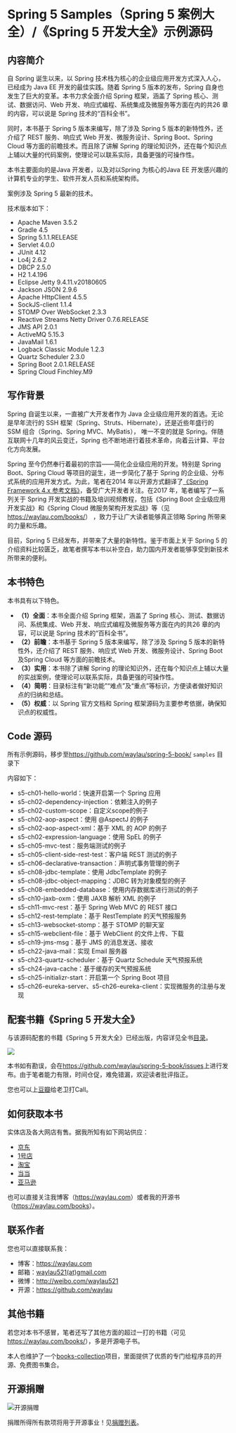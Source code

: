# Spring 5 Samples（Spring 5 案例大全）/《Spring 5 开发大全》示例源码


## 内容简介


自 Spring 诞生以来，以 Spring 技术栈为核心的企业级应用开发方式深入人心，已经成为 Java EE 开发的最佳实践。随着 Spring 5 版本的发布，Spring 自身也发生了巨大的变革。本书力求全面介绍 Spring 框架，涵盖了 Spring 核心、测试、数据访问、Web 开发、响应式编程、系统集成及微服务等方面在内的共26 章的内容，可以说是 Spring 技术的“百科全书”。

同时，本书基于 Spring 5 版本来编写，除了涉及 Spring 5 版本的新特性外，还介绍了 REST 服务、响应式 Web 开发、微服务设计、Spring Boot、Spring Cloud 等方面的前瞻技术。而且除了讲解 Spring 的理论知识外，还在每个知识点上辅以大量的代码案例，使理论可以联系实际，具备更强的可操作性。

本书主要面向的是Java 开发者，以及对以Spring 为核心的Java EE 开发感兴趣的计算机专业的学生、软件开发人员和系统架构师。

案例涉及 Spring 5 最新的技术。

技术版本如下：

* Apache Maven 3.5.2
* Gradle 4.5
* Spring 5.1.1.RELEASE
* Servlet 4.0.0
* JUnit 4.12
* Lo4j 2.6.2
* DBCP 2.5.0
* H2 1.4.196
* Eclipse Jetty 9.4.11.v20180605
* Jackson JSON 2.9.6
* Apache HttpClient 4.5.5
* SockJS-client 1.1.4
* STOMP Over WebSocket 2.3.3
* Reactive Streams Netty Driver 0.7.6.RELEASE
* JMS API 2.0.1
* ActiveMQ 5.15.3
* JavaMail 1.6.1
* Logback Classic Module 1.2.3
* Quartz Scheduler 2.3.0
* Spring Boot 2.0.1.RELEASE
* Spring Cloud Finchley.M9

## 写作背景

Spring 自诞生以来，一直被广大开发者作为 Java 企业级应用开发的首选。无论是早年流行的 SSH 框架（Spring、Struts、Hibernate），还是近些年盛行的 SSM 组合（Spring、Spring MVC、MyBatis），
唯一不变的就是 Spring。伴随互联网十几年的风云变迁，Spring 也不断地进行着技术革命，向着云计算、平台化方向发展。

Spring 至今仍然奉行着最初的宗旨——简化企业级应用的开发。特别是 Spring Boot、Spring Cloud 等项目的诞生，进一步简化了基于 Spring 的企业级、分布式系统的应用开发方式。为此，笔者在2014
年以开源方式翻译了[《Spring Framework 4.x 参考文档》](https://github.com/waylau/spring-framework-4-reference)，备受广大开发者关注。在2017 年，笔者编写了一系列关于 Spring 开发实战的书籍及培训视频教程，包括《Spring Boot 企业级应用开发实战》和《Spring
Cloud 微服务架构开发实战》等（见<https://waylau.com/books/>） ，致力于让广大读者能够真正领略 Spring 所带来的力量和乐趣。

目前，Spring 5 已经发布，并带来了大量的新特性。鉴于市面上关于 Spring 5 的介绍资料比较匮乏，故笔者撰写本书以补空白，助力国内开发者能够享受到新技术所带来的便利。

## 本书特色

本书具有以下特色。

* **（1）全面**：本书全面介绍 Spring 框架，涵盖了 Spring 核心、测试、数据访问、系统集成、Web 开发、响应式编程及微服务等方面在内的共26 章的内容，可以说是 Spring 技术的“百科全书”。
* **（2）前瞻**：本书基于 Spring 5 版本来编写，除了涉及 Spring 5 版本的新特性外，还介绍了 REST 服务、响应式 Web 开发、微服务设计、Spring Boot 及Spring Cloud 等方面的前瞻技术。
* **（3）实用**：本书除了讲解 Spring 的理论知识外，还在每个知识点上辅以大量的实战案例，使理论可以联系实际，具备更强的可操作性。
* **（4）简明**：目录标注有“新功能”“难点”及“重点”等标识，方便读者做好知识点的归纳和总结。
* **（5）权威**：以 Spring 官方文档和 Spring 框架源码为主要参考依据，确保知识点的权威性。

## Code 源码

所有示例源码，移步至<https://github.com/waylau/spring-5-book/>  `samples` 目录下
 
内容如下：

* s5-ch01-hello-world：快速开启第一个 Spring 应用
* s5-ch02-dependency-injection：依赖注入的例子
* s5-ch02-custom-scope：自定义scope的例子
* s5-ch02-aop-aspect：使用 @AspectJ 的例子
* s5-ch02-aop-aspect-xml：基于 XML 的 AOP 的例子
* s5-ch02-expression-language：使用 SpEL 的例子
* s5-ch05-mvc-test：服务端测试的例子
* s5-ch05-client-side-rest-test：客户端 REST 测试的例子
* s5-ch06-declarative-transaction：声明式事务管理的例子
* s5-ch08-jdbc-template：使用 JdbcTemplate 的例子
* s5-ch08-jdbc-object-mapping：JDBC 转为对象模型的例子
* s5-ch08-embedded-database：使用内存数据库进行测试的例子
* s5-ch10-jaxb-oxm：使用 JAXB 解析 XML 的例子
* s5-ch11-mvc-rest：基于 Spring Web MVC 的 REST 接口
* s5-ch12-rest-template：基于 RestTemplate 的天气预报服务
* s5-ch13-websocket-stomp：基于 STOMP 的聊天室
* s5-ch15-webclient-file：基于 WebClient 的文件上传、下载
* s5-ch19-jms-msg：基于 JMS 的消息发送、接收
* s5-ch22-java-mail：实现 Email 服务器
* s5-ch23-quartz-scheduler：基于 Quartz Schedule 天气预报系统
* s5-ch24-java-cache：基于缓存的天气预报系统
* s5-ch25-initializr-start：开启第一个 Spring Boot 项目
* s5-ch26-eureka-server、s5-ch26-eureka-client：实现微服务的注册与发现

## 配套书籍《Spring 5 开发大全》


与该源码配套的书籍《Spring 5 开发大全》已经出版，内容详见全书[目录](SUMMARY.md)。


![](images/spring-5-book-logo.jpg)


本书如有勘误，会在<https://github.com/waylau/spring-5-book/issues>上进行发布。由于笔者能力有限，时间仓促，难免错漏，欢迎读者批评指正。

您也可以上[豆瓣](https://book.douban.com/subject/30370024/)给老卫打Call。



## 如何获取本书

实体店及各大网店有售。据我所知有如下网站供应：

* [京东](https://search.jd.com/Search?keyword=%E6%9F%B3%E4%BC%9F%E5%8D%AB%20Spring%205%20%E5%BC%80%E5%8F%91%E5%A4%A7%E5%85%A8&enc=utf-8&wq=%E6%9F%B3%E4%BC%9F%E5%8D%AB%20Spring%205%20%E5%BC%80%E5%8F%91%E5%A4%A7%E5%85%A8&pvid=23b0c41b891e439aaf944e7d08dedfdd)
* [1号店](http://search.yhd.com/c0-0/k%25E6%259F%25B3%25E4%25BC%259F%25E5%258D%25AB%2520Spring%25205%2520%25E5%25BC%2580%25E5%258F%2591%25E5%25A4%25A7%25E5%2585%25A8/)
* [淘宝](https://s.taobao.com/search?q=%E6%9F%B3%E4%BC%9F%E5%8D%AB+Spring+5+%E5%BC%80%E5%8F%91%E5%A4%A7%E5%85%A8&imgfile=&js=1&stats_click=search_radio_all%3A1&initiative_id=staobaoz_20181104&ie=utf8)
* [当当](http://search.dangdang.com/?key=%C1%F8%CE%B0%CE%C0%20Spring%205%20%BF%AA%B7%A2%B4%F3%C8%AB&act=input)
* [亚马逊](https://www.amazon.cn/s/ref=nb_sb_noss?__mk_zh_CN=%E4%BA%9A%E9%A9%AC%E9%80%8A%E7%BD%91%E7%AB%99&url=search-alias%3Daps&field-keywords=%E6%9F%B3%E4%BC%9F%E5%8D%AB+Spring+5+%E5%BC%80%E5%8F%91%E5%A4%A7%E5%85%A8&rh=i%3Aaps%2Ck%3A%E6%9F%B3%E4%BC%9F%E5%8D%AB+Spring+5+%E5%BC%80%E5%8F%91%E5%A4%A7%E5%85%A8)


也可以直接关注我博客（<https://waylau.com>）或者我的开源书（<https://waylau.com/books>）。



## 联系作者

您也可以直接联系我：

* 博客：https://waylau.com
* 邮箱：[waylau521(at)gmail.com](mailto:waylau521@gmail.com)
* 微博：http://weibo.com/waylau521
* 开源：https://github.com/waylau

## 其他书籍

若您对本书不感冒，笔者还写了其他方面的超过一打的书籍（可见<https://waylau.com/books/>），多是开源电子书。

本人也维护了一个[books-collection](https://github.com/waylau/books-collection)项目，里面提供了优质的专门给程序员的开源、免费图书集合。

## 开源捐赠


![开源捐赠](https://waylau.com/images/showmethemoney-sm.jpg)

捐赠所得所有款项将用于开源事业！见[捐赠列表](https://waylau.com/donate)。
